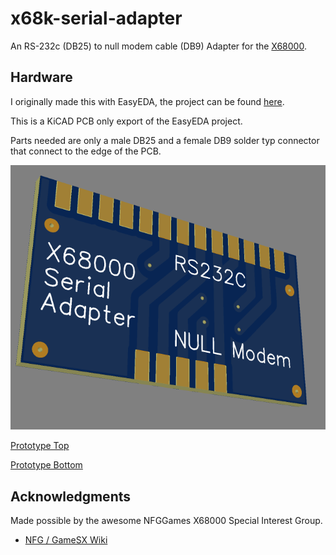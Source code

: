# x68k-serial-adapter

An RS-232c (DB25) to null modem cable (DB9) Adapter for the [X68000](https://en.wikipedia.org/wiki/X68000).

## Hardware

I originally made this with EasyEDA, the project can be found [here](https://easyeda.com/cpld/x68k-rs232c-adapter).

This is a KiCAD PCB only export of the EasyEDA project.

Parts needed are only a male DB25 and a female DB9 solder typ connector that connect to the edge of the PCB.

![3D Model](img/3d-model.png)

[Prototype Top](img/proto-1.0-top.jpeg)

[Prototype Bottom](img/proto-1.0-bottom.jpeg)

## Acknowledgments

Made possible by the awesome NFGGames X68000 Special Interest Group.

- [NFG / GameSX Wiki](https://gamesx.com/wiki/doku.php?id=x68000:rs232_null_modem_cable_with_partial_handshaking)